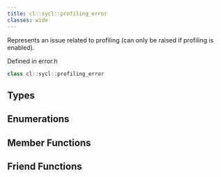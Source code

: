 ```yaml
---
title: cl::sycl::profiling_error
classes: wide
---
```



Represents an issue related to profiling (can only be raised if profiling is enabled). 

Defined in error.h

```cpp
class cl::sycl::profiling_error
```

## Types

## Enumerations

## Member Functions


## Friend Functions

